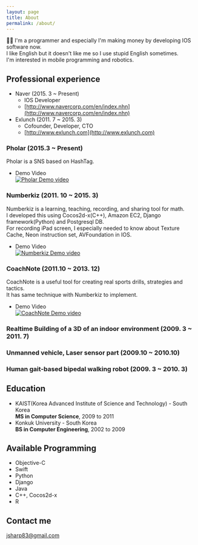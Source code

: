 ```yaml
---
layout: page
title: About 
permalink: /about/
---
```


I'm a programmer and especially I'm making money by developing IOS software now.  
I like English but it doesn't like me so I use stupid English sometimes.  
I'm interested in mobile programming and robotics.

## Professional experience
* Naver (2015. 3 ~ Present)
  * IOS Developer
  * [http://www.navercorp.com/en/index.nhn](http://www.navercorp.com/en/index.nhn)
* Exlunch (2011. 7 ~ 2015. 3)
  * Cofounder, Developer, CTO
  * [http://www.exlunch.com](http://www.exlunch.com)

### Pholar (2015.3 ~ Present)
Pholar is a SNS based on HashTag.  

* Demo Video  
[![Pholar Demo video](http://img.youtube.com/vi/tTQuwfzINkc/0.jpg)](http://www.youtube.com/watch?v=tTQuwfzINkc)

### Numberkiz (2011. 10 ~ 2015. 3)
Numberkiz is a learning, teaching, recording, and sharing tool for math.  
I developed this using Cocos2d-x(C++), Amazon EC2, Django framework(Python) and Postgresql DB.  
For recording iPad screen, I especially needed to know about Texture Cache, Neon instruction set, AVFoundation in IOS.  

* Demo Video  
[![Numberkiz Demo video](http://img.youtube.com/vi/FAFintm6NIg/0.jpg)](http://www.youtube.com/watch?v=FAFintm6NIg)

### CoachNote (2011.10 ~ 2013. 12)
CoachNote is a useful tool for creating real sports drills, strategies and tactics.  
It has same technique with Numberkiz to implement.  

* Demo Video  
[![CoachNote Demo video](http://img.youtube.com/vi/tx7Jt5OvcnQ/0.jpg)](http://www.youtube.com/watch?v=tx7Jt5OvcnQ)

### Realtime Building of a 3D of an indoor environment (2009. 3 ~ 2011. 7)

### Unmanned vehicle, Laser sensor part (2009.10 ~ 2010.10)

### Human gait-based bipedal walking robot (2009. 3 ~ 2010. 3)


## Education
* KAIST(Korea Advanced Institute of Science and Technology) - South Korea  
**MS in Computer Science**, 2009 to 2011
* Konkuk University - South Korea  
**BS in Computer Engineering**, 2002 to 2009


## Available Programming
* Objective-C
* Swift
* Python
* Django
* Java
* C++, Cocos2d-x
* R

## Contact me
[jsharp83@gmail.com](mailto:jsharp83@gmail.com)
